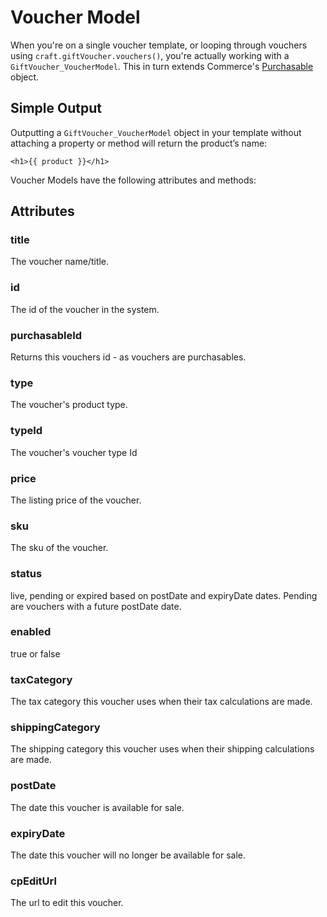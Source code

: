 # Voucher Model

When you're on a single voucher template, or looping through vouchers using `craft.giftVoucher.vouchers()`, you're actually working with a `GiftVoucher_VoucherModel`. This in turn extends Commerce's [Purchasable](https://craftcommerce.com/docs/purchasables) object.

## Simple Output

Outputting a `GiftVoucher_VoucherModel` object in your template without attaching a property or method will return the product’s name:

`<h1>{{ product }}</h1>`

Voucher Models have the following attributes and methods:

## Attributes

### title

The voucher name/title.

### id

The id of the voucher in the system.

### purchasableId

Returns this vouchers id - as vouchers are purchasables.

### type

The voucher's product type.

### typeId

The voucher's voucher type Id

### price

The listing price of the voucher.

### sku

The sku of the voucher.

### status

live, pending or expired based on postDate and expiryDate dates. Pending are vouchers with a future postDate date.

### enabled

true or false

### taxCategory

The tax category this voucher uses when their tax calculations are made.

### shippingCategory

The shipping category this voucher uses when their shipping calculations are made.

### postDate

The date this voucher is available for sale.

### expiryDate

The date this voucher will no longer be available for sale.

### cpEditUrl

The url to edit this voucher.